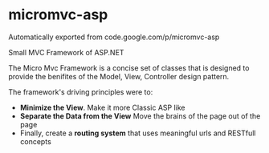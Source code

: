 # micromvc-asp
Automatically exported from code.google.com/p/micromvc-asp


Small MVC Framework of ASP.NET

The Micro Mvc Framework is a concise set of classes that is designed to provide the benifites of the Model, View, Controller design pattern. 

The framework's driving principles were to:

- **Minimize the View**. Make it more Classic ASP like 
- **Separate the Data from the View** Move the brains of the page out of the page 
- Finally, create a **routing system** that uses meaningful urls and RESTfull concepts
